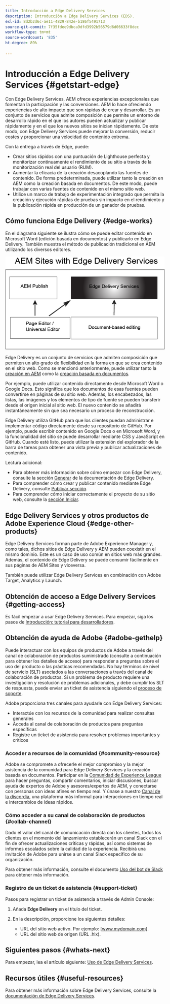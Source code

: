 ```yaml
---
title: Introducción a Edge Delivery Services
description: Introducción a Edge Delivery Services (EDS).
exl-id: 8d2b2d6c-ae11-4829-842e-b186f5491713
source-git-commit: 7f35fdee9dbca9dfd3992b56579d6d06633f8dec
workflow-type: tm+mt
source-wordcount: '835'
ht-degree: 89%

---
```


# Introducción a Edge Delivery Services {#getstart-edge}

Con Edge Delivery Services, AEM ofrece experiencias excepcionales que fomentan la participación y las conversiones. AEM lo hace ofreciendo experiencias de alto impacto que son rápidas de crear y desarrollar. Es un conjunto de servicios que admite composición que permite un entorno de desarrollo rápido en el que los autores pueden actualizar y publicar rápidamente y en el que los nuevos sitios se inician rápidamente. De este modo, con Edge Delivery Services puede mejorar la conversión, reducir costes y proporcionar una velocidad de contenido extrema.

Con la entrega a través de Edge, puede:

* Crear sitios rápidos con una puntuación de Lighthouse perfecta y monitorizar continuamente el rendimiento de su sitio a través de la monitorización real del usuario (RUM).
* Aumentar la eficacia de la creación desacoplando las fuentes de contenido. De forma predeterminada, puede utilizar tanto la creación en AEM como la creación basada en documentos. De este modo, puede trabajar con varias fuentes de contenido en el mismo sitio web.
* Utilice un marco de trabajo de experimentación integrado que permita la creación y ejecución rápidas de pruebas sin impacto en el rendimiento y la publicación rápida en producción de un ganador de pruebas.

## Cómo funciona Edge Delivery {#edge-works}

En el diagrama siguiente se ilustra cómo se puede editar contenido en Microsoft Word (edición basada en documentos) y publicarlo en Edge Delivery. También muestra el método de publicación tradicional en AEM utilizando los diversos editores.

![Arquitectura de Edge Delivery](assets/edgedelivery.png)

Edge Delivery es un conjunto de servicios que admiten composición que permiten un alto grado de flexibilidad en la forma en que se crea contenido en el sitio web. Como se mencionó anteriormente, puede utilizar tanto la [creación en AEM](/help/sites-authoring/author.md) como la [creación basada en documentos](https://www.hlx.live/docs/authoring).

Por ejemplo, puede utilizar contenido directamente desde Microsoft Word o Google Docs. Esto significa que los documentos de esas fuentes pueden convertirse en páginas de su sitio web. Además, los encabezados, las listas, las imágenes y los elementos de tipo de fuente se pueden transferir desde el origen inicial al sitio web. El nuevo contenido se añadirá instantáneamente sin que sea necesario un proceso de reconstrucción.

Edge Delivery utiliza GitHub para que los clientes puedan administrar e implementar código directamente desde su repositorio de GitHub. Por ejemplo, puede escribir contenido en Google Docs o en Microsoft Word, y la funcionalidad del sitio se puede desarrollar mediante CSS y JavaScript en GitHub. Cuando esté listo, puede utilizar la extensión del explorador de la barra de tareas para obtener una vista previa y publicar actualizaciones de contenido.

Lectura adicional:

* Para obtener más información sobre cómo empezar con Edge Delivery, consulte la sección [Generar](https://www.hlx.live/docs/#build) de la documentación de Edge Delivery.
* Para comprender cómo crear y publicar contenido mediante Edge Delivery, consulte [Publicar sección](https://www.hlx.live/docs/authoring).
* Para comprender cómo iniciar correctamente el proyecto de su sitio web, consulte la [sección Iniciar](https://www.hlx.live/docs/#launch).

## Edge Delivery Services y otros productos de Adobe Experience Cloud {#edge-other-products}

Edge Delivery Services forman parte de Adobe Experience Manager y, como tales, dichos sitios de Edge Delivery y AEM pueden coexistir en el mismo dominio. Este es un caso de uso común en sitios web más grandes. Además, el contenido de Edge Delivery se puede consumir fácilmente en sus páginas de AEM Sites y viceversa.

También puede utilizar Edge Delivery Services en combinación con Adobe Target, Analytics y Launch.

## Obtención de acceso a Edge Delivery Services {#getting-access}

Es fácil empezar a usar Edge Delivery Services. Para empezar, siga los pasos de [Introducción: tutorial para desarrolladores](https://www.hlx.live/developer/tutorial).

## Obtención de ayuda de Adobe {#adobe-gethelp}

Puede interactuar con los equipos de productos de Adobe a través del canal de colaboración de productos suministrado (consulte a continuación para obtener los detalles de acceso) para responder a preguntas sobre el uso del producto o las prácticas recomendadas. No hay términos de nivel de servicio (SLT) asociados a las conversaciones a través del canal de colaboración de productos. Si un problema de producto requiere una investigación y resolución de problemas adicionales, y debe cumplir los SLT de respuesta, puede enviar un ticket de asistencia siguiendo el [proceso de soporte](https://experienceleague.adobe.com/?lang=es&amp;support-tab=home?lang=es#support).

Adobe proporciona tres canales para ayudarle con Edge Delivery Services:

* Interactúe con los recursos de la comunidad para realizar consultas generales
* Acceda al canal de colaboración de productos para preguntas específicas
* Registre un ticket de asistencia para resolver problemas importantes y críticos

### Acceder a recursos de la comunidad {#community-resource}

Adobe se compromete a ofrecerle el mejor compromiso y la mejor asistencia de la comunidad para Edge Delivery Services y la creación basada en documentos. Participar en la [Comunidad de Experience League](https://adobe.ly/3Q6kTKl) para hacer preguntas, compartir comentarios, iniciar discusiones, buscar ayuda de expertos de Adobe y asesores/expertos de AEM, y conectarse con personas con ideas afines en tiempo real. Y únase a nuestro [Canal de la discordia](https://discord.gg/aem-live), una plataforma más informal para interacciones en tiempo real e intercambios de ideas rápidos.

### Cómo acceder a su canal de colaboración de productos {#collab-channel}

Dado el valor del canal de comunicación directa con los clientes, todos los clientes en el momento del lanzamiento establecerán un canal Slack con el fin de ofrecer actualizaciones críticas y rápidas, así como sistemas de informes escalados sobre la calidad de la experiencia. Recibirá una invitación de Adobe para unirse a un canal Slack específico de su organización.

Para obtener más información, consulte el documento [Uso del bot de Slack](https://www.hlx.live/docs/slack) para obtener más información.

### Registro de un ticket de asistencia {#support-ticket}

Pasos para registrar un ticket de asistencia a través de Admin Console:

1. Añada **Edge Delivery** en el título del ticket.
2. En la descripción, proporcione los siguientes detalles:

   * URL del sitio web activo. Por ejemplo: [www.mydomain.com].
   * URL del sitio web de origen (URL .hlx).

## Siguientes pasos {#whats-next}

Para empezar, lea el artículo siguiente: [Uso de Edge Delivery Services](/help/edge/using.md).

## Recursos útiles {#useful-resources}

Para obtener más información sobre Edge Delivery Services, consulte la [documentación de Edge Delivery Services](https://www.hlx.live/docs/).
